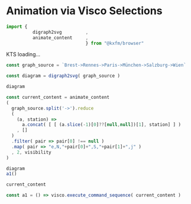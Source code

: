# Animation via Visco Selections
  
```js
import { 
          digraph2svg         ,
          animate_content     ,
                              } from "@kxfm/browser"
```

<div class="card">

<div id="ktsConsole">KTS loading...</div>

```js echo
const graph_source = `Brest->Rennes->Paris->München->Salzburg->Wien`
```

```js echo
const diagram = digraph2svg( graph_source )
```

```js
diagram
```

```js echo
const current_content = animate_content
( 
  graph_source.split('->').reduce
  (
    (a, station) => 
      a.concat( [ [ (a.slice(-1)[0]??[null,null])[1], station] ] ) 
    , []
  )
  .filter( pair => pair[0] !== null )
  .map( pair => "e,N,"+pair[0]+",S,"+pair[1]+",j" )
  , 2, visibility 
)
```

```js
diagram
a1()
```

```js 
current_content
```

```js
const a1 = () => visco.execute_command_sequence( current_content )
```
</div>
